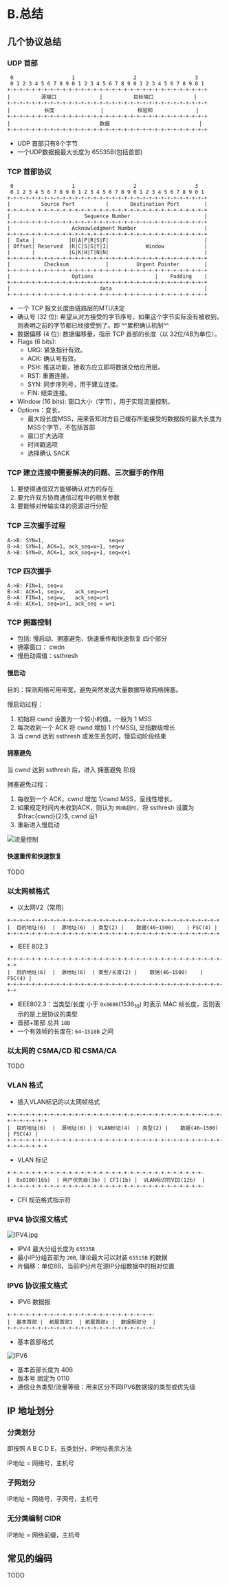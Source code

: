 # B.总结

## 几个协议总结
### UDP 首部
```
 0                   1                   2                   3
 0 1 2 3 4 5 6 7 8 9 0 1 2 3 4 5 6 7 8 9 0 1 2 3 4 5 6 7 8 9 0 1
+-+-+-+-+-+-+-+-+-+-+-+-+-+-+-+-+-+-+-+-+-+-+-+-+-+-+-+-+-+-+-+-+
|          源端口              |          目标端口             |
+-+-+-+-+-+-+-+-+-+-+-+-+-+-+-+-+-+-+-+-+-+-+-+-+-+-+-+-+-+-+-+-+
|           长度               |           校验和              |
+-+-+-+-+-+-+-+-+-+-+-+-+-+-+-+-+-+-+-+-+-+-+-+-+-+-+-+-+-+-+-+-+
|                             数据                             |
+-+-+-+-+-+-+-+-+-+-+-+-+-+-+-+-+-+-+-+-+-+-+-+-+-+-+-+-+-+-+-+-+
```

* UDP 首部只有8个字节
* 一个UDP数据报最大长度为 65535B(包括首部)
### TCP 首部协议
```
 0                   1                   2                   3
 0 1 2 3 4 5 6 7 8 9 0 1 2 3 4 5 6 7 8 9 0 1 2 3 4 5 6 7 8 9 0 1
+-+-+-+-+-+-+-+-+-+-+-+-+-+-+-+-+-+-+-+-+-+-+-+-+-+-+-+-+-+-+-+-+
|          Source Port          |       Destination Port        |
+-+-+-+-+-+-+-+-+-+-+-+-+-+-+-+-+-+-+-+-+-+-+-+-+-+-+-+-+-+-+-+-+
|                        Sequence Number                        |
+-+-+-+-+-+-+-+-+-+-+-+-+-+-+-+-+-+-+-+-+-+-+-+-+-+-+-+-+-+-+-+-+
|                    Acknowledgment Number                      |
+-+-+-+-+-+-+-+-+-+-+-+-+-+-+-+-+-+-+-+-+-+-+-+-+-+-+-+-+-+-+-+-+
|  Data |           |U|A|P|R|S|F|                               |
| Offset| Reserved  |R|C|S|S|Y|I|            Window             |
|       |           |G|K|H|T|N|N|                               |
+-+-+-+-+-+-+-+-+-+-+-+-+-+-+-+-+-+-+-+-+-+-+-+-+-+-+-+-+-+-+-+-+
|           Checksum            |         Urgent Pointer        |
+-+-+-+-+-+-+-+-+-+-+-+-+-+-+-+-+-+-+-+-+-+-+-+-+-+-+-+-+-+-+-+-+
|                    Options                    |    Padding    |
+-+-+-+-+-+-+-+-+-+-+-+-+-+-+-+-+-+-+-+-+-+-+-+-+-+-+-+-+-+-+-+-+
|                             data                              |
+-+-+-+-+-+-+-+-+-+-+-+-+-+-+-+-+-+-+-+-+-+-+-+-+-+-+-+-+-+-+-+-+
```

* 一个 TCP 报文长度由链路层的MTU决定
* 确认号 (32 位): 希望从对方接受的字节序号，如果这个字节实际没有被收到，则表明之前的字节都已经接受到了。即 ^^累积确认机制^^
* 数据偏移 (4 位): 数据偏移量，指示 TCP 首部的长度（以 32位/4B为单位）。
* Flags (6 bits):
    * URG: 紧急指针有效。
    * ACK: 确认号有效。
    * PSH: 推送功能，接收方应立即将数据交给应用层。
    * RST: 重置连接。
    * SYN: 同步序列号，用于建立连接。
    * FIN: 结束连接。
* Window (16 bits): 窗口大小（字节），用于实现流量控制。
* Options：变长，
    * 最大段长度MSS，用来告知对方自己缓存所能接受的数据段的最大长度为MSS个字节，不包括首部
    * 窗口扩大选项
    * 时间戳选项
    * 选择确认 SACK
### TCP 建立连接中需要解决的问题、三次握手的作用
1. 要使得通信双方能够确认对方的存在
2. 要允许双方协商通信过程中的相关参数
3. 要能够对传输实体的资源进行分配
### TCP 三次握手过程
```
A->B: SYN=1,                     seq=x
B->A: SYN=1, ACK=1, ack_seq=x+1, seq=y
A->B: SYN=0, ACK=1, ack_seq=y+1, seq=x+1
```
### TCP 四次握手
```
A->B: FIN=1, seq=u
B->A: ACK=1, seq=v,   ack_seq=u+1
B->A: FIN=1, seq=w,   ack_seq=u+1
A->B: ACK=1, seq=u+1, ack_seq = w+1
```

### TCP 拥塞控制
* 包括: 慢启动、拥塞避免、快速重传和快速恢复 四个部分
* 拥塞窗口： cwdn
* 慢启动阈值：ssthresh
#### 慢启动
目的：探测网络可用带宽，避免突然发送大量数据导致网络拥塞。 

慢启动过程：

1.  初始将 cwnd 设置为一个较小的值，一般为 1 MSS
2.  每次收到一个 ACK 将 cwnd 增加 1 (个MSS), 呈指数级增长
3.  当 cwnd 达到 ssthresh 或发生丢包时，慢启动阶段结束
#### 拥塞避免
当 cwnd 达到 ssthresh 后，进入 拥塞避免 阶段

拥塞避免过程：

1. 每收到一个 ACK，cwnd 增加 1/cwnd MSS，呈线性增长。
2. 如果规定时间内未收到ACK，则认为 `网络超时`，将 ssthresh 设置为 $\frac{cwnd}{2}$, cwnd 设1
3. 重新进入慢启动

![流量控制](<img/TCP 流量控制.webp>)

#### 快速重传和快速恢复
TODO
### 以太网帧格式
* 以太网V2（常用）
``` 
+-+-+-+-+-+-+-+-+-+-+-+-+-+-+-+-+-+-+-+-+-+-+-+-+-+-+-+-+-+-+-+-+-+-+
|  目的地址(6)  |  源地址(6)  | 类型(2) |    数据(46~1500)    | FSC(4) |
+-+-+-+-+-+-+-+-+-+-+-+-+-+-+-+-+-+-+-+-+-+-+-+-+-+-+-+-+-+-+-+-+-+-+
```
* IEEE 802.3
``` 
+-+-+-+-+-+-+-+-+-+-+-+-+-+-+-+-+-+-+-+-+-+-+-+-+-+-+-+-+-+-+-+-+-+-+-+-+
|  目的地址(6)  |  源地址(6)  | 类型/长度(2) |    数据(46~1500)    | FSC(4) |
+-+-+-+-+-+-+-+-+-+-+-+-+-+-+-+-+-+-+-+-+-+-+-+-+-+-+-+-+-+-+-+-+-+-+-+-+
```

* IEEE802.3：当类型/长度 小于 `0x0600`($1536_{10}$) 时表示 MAC 帧长度，否则表示的是上层协议的类型
* 首部+尾部 总共 `18B`
* 一个有效帧的长度在: `64~1518B` 之间
### 以太网的 CSMA/CD 和 CSMA/CA
TODO
### VLAN 格式
* 插入VLAN标记的以太网帧格式
``` 
+-+-+-+-+-+-+-+-+-+-+-+-+-+-+-+-+-+-+-+-+-+-+-+-+-+-+-+-+-+-+-+-+-+-+-+-+-+-+-+-+-+
|  目的地址(6)  |  源地址(6) |  VLAN标记(4)  | 类型(2) |    数据(46~1500)    | FSC(4) |
+-+-+-+-+-+-+-+-+-+-+-+-+-+-+-+-+-+-+-+-+-+-+-+-+-+-+-+-+-+-+-+-+-+-+-+-+-+-+-+-+-+
```
* VLAN 标记
``` 
+-+-+-+-+-+-+-+-+-+-+-+-+-+-+-+-+-+-+-+-+-+-+-+-+-+-+-+-+-+-+-+-
|  0x8100(16b)  | 用户优先级(3b) | CFI(1b) |  VLAN标识符VID(12b)  |
+-+-+-+-+-+-+-+-+-+-+-+-+-+-+-+-+-+-+-+-+-+-+-+-+-+-+-+-+-+-+-+-
```

* CFI 规范格式指示符

### IPV4 协议报文格式
![IPV4.jpg](img/IPV4.jpg)
* IPV4 最大分组长度为 `65535B`
* 最小IP分组首部为 `20B`, 理论最大可以封装 `65515B` 的数据
* 片偏移：单位8B，当前IP分片在源IP分组数据中的相对位置

### IPV6 协议报文格式
* IPV6 数据报
```
+-+-+-+-+-+-+-+-+-+-+-+-+-+-+-+-+-+-+-+-+-+-+-+-
|  基本首部 |  拓展首部1  | 拓展首部x |  数据报部分  |
+-+-+-+-+-+-+-+-+-+-+-+-+-+-+-+-+-+-+-+-+-+-+-+-
```
* 基本首部格式

![IPV6](img/IPV6.jpg)
* 基本首部长度为 40B
* 版本号 固定为 0110
* 通信业务类型/流量等级：用来区分不同IPV6数据报的类型或优先级

## IP 地址划分
### 分类划分
即按照 A B C D E，五类划分，IP地址表示方法

IP地址 = 网络号，主机号
### 子网划分
IP地址 = 网络号，子网号，主机号

### 无分类编制 CIDR
IP地址 = 网络前缀，主机号
## 常见的编码
TODO